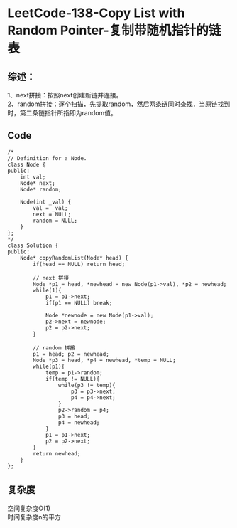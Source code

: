 # LeetCode-138-Copy List with Random Pointer-复制带随机指针的链表
## 综述：
1、next拼接：按照next创建新链并连接。  
2、random拼接：逐个扫描，先提取random，然后两条链同时查找，当原链找到时，第二条链指针所指即为random值。  

## Code
```
/*
// Definition for a Node.
class Node {
public:
    int val;
    Node* next;
    Node* random;
    
    Node(int _val) {
        val = _val;
        next = NULL;
        random = NULL;
    }
};
*/
class Solution {
public:
    Node* copyRandomList(Node* head) {
        if(head == NULL) return head;

        // next 拼接
        Node *p1 = head, *newhead = new Node(p1->val), *p2 = newhead;
        while(1){
            p1 = p1->next;
            if(p1 == NULL) break;

            Node *newnode = new Node(p1->val);
            p2->next = newnode;
            p2 = p2->next;
        }

        // random 拼接
        p1 = head; p2 = newhead;
        Node *p3 = head, *p4 = newhead, *temp = NULL;
        while(p1){
            temp = p1->random;
            if(temp != NULL){
                while(p3 != temp){
                    p3 = p3->next;
                    p4 = p4->next;
                }
                p2->random = p4;
                p3 = head;
                p4 = newhead;
            }
            p1 = p1->next;
            p2 = p2->next;
        }
        return newhead;
    }
};
```
  

## 复杂度
空间复杂度O(1)  
时间复杂度n的平方
